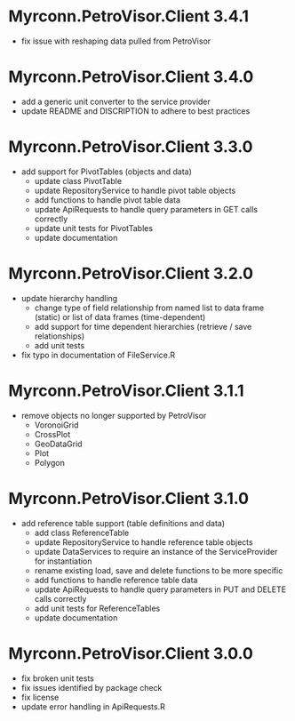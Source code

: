 # Myrconn.PetroVisor.Client 3.4.1

* fix issue with reshaping data pulled from PetroVisor

# Myrconn.PetroVisor.Client 3.4.0

* add a generic unit converter to the service provider
* update README and DISCRIPTION to adhere to best practices

# Myrconn.PetroVisor.Client 3.3.0

* add support for PivotTables (objects and data)
  * update class PivotTable
  * update RepositoryService to handle pivot table objects
  * add functions to handle pivot table data
  * update ApiRequests to handle query parameters in GET calls correctly
  * update unit tests for PivotTables
  * update documentation

# Myrconn.PetroVisor.Client 3.2.0

* update hierarchy handling
  * change type of field relationship from named list to data frame (static) or
  list of data frames (time-dependent)
  * add support for time dependent hierarchies (retrieve / save relationships)
  * add unit tests
* fix typo in documentation of FileService.R

# Myrconn.PetroVisor.Client 3.1.1

* remove objects no longer supported by PetroVisor
  * VoronoiGrid
  * CrossPlot
  * GeoDataGrid
  * Plot
  * Polygon

# Myrconn.PetroVisor.Client 3.1.0

* add reference table support (table definitions and data)
  * add class ReferenceTable
  * update RepositoryService to handle reference table objects
  * update DataServices to require an instance of the ServiceProvider for instantiation
  * rename existing load, save and delete functions to be more specific
  * add functions to handle reference table data
  * update ApiRequests to handle query parameters in PUT and DELETE calls correctly
  * add unit tests for ReferenceTables
  * update documentation

# Myrconn.PetroVisor.Client 3.0.0

* fix broken unit tests
* fix issues identified by package check
* fix license
* update error handling in ApiRequests.R
